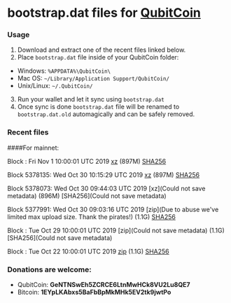 # bootstrap.dat files for [QubitCoin](https://qubitcoin.cc/)

### Usage

1. Download and extract one of the recent files linked below.
2. Place `bootstrap.dat` file inside of your QubitCoin folder:
 - Windows: `%APPDATA%\QubitCoin\`
 - Mac OS: `~/Library/Application Support/QubitCoin/`
 - Unix/Linux: `~/.QubitCoin/`
3. Run your wallet and let it sync using `bootstrap.dat`
4. Once sync is done `bootstrap.dat` file will be renamed to `bootstrap.dat.old` automagically and can be safely removed.

### Recent files

####For mainnet:

Block : Fri Nov  1 10:00:01 UTC 2019 [xz](https://transfer.sh/jCNLs/bootstrap.dat.20191101.tar.xz) (897M) [SHA256](https://transfer.sh/rZpTI/sha256.txt)

Block 5378135: Wed Oct 30 10:15:29 UTC 2019 [xz](https://transfer.sh/z6KtP/bootstrap.dat.20191030.tar.xz) (897M) [SHA256](https://transfer.sh/Ip8C0/sha256.txt)

Block 5378073: Wed Oct 30 09:44:03 UTC 2019 [xz](Could not save metadata) (896M) [SHA256](Could not save metadata)

Block 5377991: Wed Oct 30 09:03:16 UTC 2019 [zip](Due to abuse we've limited max upload size. Thank the pirates!) (1.1G) [SHA256](https://transfer.sh/HC6G/sha256.txt)

Block : Tue Oct 29 10:00:01 UTC 2019 [zip](Could not save metadata) (1.1G) [SHA256](Could not save metadata)

Block : Tue Oct 22 10:00:01 UTC 2019 [zip](https://this-is-my.life/qJh4j/bootstrap.dat.20191022.zip) (1.1G) [SHA256](https://this-is-my.life/mcboo/sha256.txt)

### Donations are welcome:

- QubitCoin: **GeNTNSwEh5ZCRCE6LtnMwHCk8VU2Lu8QE7**
- Bitcoin: **1EYpLKAbxs5BaFbBpMkMHk5EV2tk9jwtPo**
